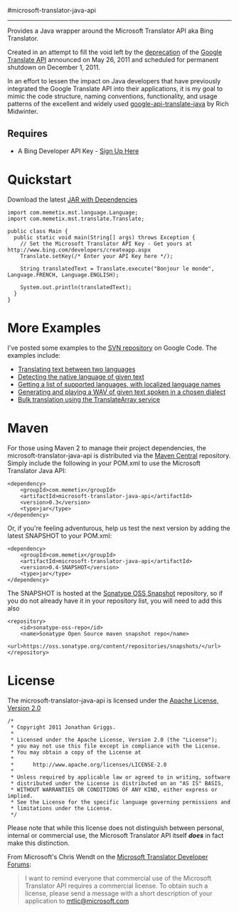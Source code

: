 #microsoft-translator-java-api
* * *

Provides a Java wrapper around the Microsoft Translator API aka Bing Translator. 

Created in an attempt to fill the void left by the [deprecation](http://googlecode.blogspot.com/2011/05/spring-cleaning-for-some-of-our-apis.html) of the [Google Translate API](http://code.google.com/apis/language/translate/overview.html) announced on May 26, 2011 and scheduled for permanent shutdown on December 1, 2011.

In an effort to lessen the impact on Java developers that have previously integrated the Google Translate API into their applications, it
is my goal to mimic the code structure, naming conventions, functionality, and usage patterns of the excellent and widely used [google-api-translate-java](https://github.com/richmidwinter/google-api-translate-java) by Rich Midwinter.

## Requires

* A Bing Developer API Key - [Sign Up Here](http://www.bing.com/developers/createapp.aspx)

Quickstart
===========

Download the latest [JAR with Dependencies](https://github.com/downloads/boatmeme/microsoft-translator-java-api/microsoft-translator-java-api-0.4-SNAPSHOT-jar-with-dependencies.jar)

    import com.memetix.mst.language.Language;
    import com.memetix.mst.translate.Translate;

    public class Main {
      public static void main(String[] args) throws Exception {
        // Set the Microsoft Translator API Key - Get yours at http://www.bing.com/developers/createapp.aspx
        Translate.setKey(/* Enter your API Key here */);

        String translatedText = Translate.execute("Bonjour le monde", Language.FRENCH, Language.ENGLISH);

        System.out.println(translatedText);
      }
    }

More Examples
=============

I've posted some examples to the [SVN repository](http://code.google.com/p/microsoft-translator-java-api/source/browse/#svn%2Ftrunk%2Fmicrosoft-translator-java-examples%2Fsrc%2Fmain%2Fjava%2Fcom%2Fmemetix%2Fmst%2Fexamples) on Google Code. The examples include:

  * [Translating text between two languages](http://code.google.com/p/microsoft-translator-java-api/source/browse/trunk/microsoft-translator-java-examples/src/main/java/com/memetix/mst/examples/TranslateExample.java)
  * [Detecting the native language of given text](http://code.google.com/p/microsoft-translator-java-api/source/browse/trunk/microsoft-translator-java-examples/src/main/java/com/memetix/mst/examples/DetectLanguageExample.java)
  * [Getting a list of supported languages, with localized language names](http://code.google.com/p/microsoft-translator-java-api/source/browse/trunk/microsoft-translator-java-examples/src/main/java/com/memetix/mst/examples/LanguageLocalizationExamples.java)
  * [Generating and playing a WAV of given text spoken in a chosen dialect](http://code.google.com/p/microsoft-translator-java-api/source/browse/trunk/microsoft-translator-java-examples/src/main/java/com/memetix/mst/examples/SpeakTextExample.java)
  * [Bulk translation using the TranslateArray service](http://code.google.com/p/microsoft-translator-java-api/source/browse/trunk/microsoft-translator-java-examples/src/main/java/com/memetix/mst/examples/TranslateArrayExample.java)

Maven
=====

For those using Maven 2 to manage their project dependencies, the microsoft-translator-java-api is distributed via the [Maven Central](http://search.maven.org/#browse%7C458759702) repository. Simply include the following in your POM.xml to use the Microsoft Translator Java API:

    <dependency>
        <groupId>com.memetix</groupId>
        <artifactId>microsoft-translator-java-api</artifactId>
        <version>0.3</version>
        <type>jar</type>
    </dependency>

Or, if you're feeling adventurous, help us test the next version by adding the latest SNAPSHOT to your POM.xml:

    <dependency>
        <groupId>com.memetix</groupId>
        <artifactId>microsoft-translator-java-api</artifactId>
        <version>0.4-SNAPSHOT</version>
        <type>jar</type>
    </dependency>

The SNAPSHOT is hosted at the [Sonatype OSS Snapshot](https://oss.sonatype.org/content/repositories/snapshots/) repository, so if you do not already have it in your repository list, you will need to add this also

    <repository>
        <id>sonatype-oss-repo</id>
        <name>Sonatype Open Source maven snapshot repo</name>
        <url>https://oss.sonatype.org/content/repositories/snapshots/</url>
    </repository>

License
=======

The microsoft-translator-java-api is licensed under the [Apache License, Version 2.0](http://www.apache.org/licenses/LICENSE-2.0.html)

    /*
     * Copyright 2011 Jonathan Griggs.
     *
     * Licensed under the Apache License, Version 2.0 (the "License");
     * you may not use this file except in compliance with the License.
     * You may obtain a copy of the License at
     *
     *      http://www.apache.org/licenses/LICENSE-2.0
     *
     * Unless required by applicable law or agreed to in writing, software
     * distributed under the License is distributed on an "AS IS" BASIS,
     * WITHOUT WARRANTIES OR CONDITIONS OF ANY KIND, either express or implied.
     * See the License for the specific language governing permissions and
     * limitations under the License.
     */

Please note that while this license does not distinguish between personal, internal or commercial use, the Microsoft Translator API itself _**does**_ in fact make this distinction.

From Microsoft's Chris Wendt on the [Microsoft Translator Developer Forums](http://social.msdn.microsoft.com/Forums/en-US/microsofttranslator/thread/1ac77bbc-e6d6-48dc-92c6-652509154c02):

>  I want to remind everyone that commercial use of the Microsoft Translator API requires a commercial license. To obtain such a license, please send a message with a short description of your application to [mtlic@microsoft.com](mailto:mtlic@microsoft.com)
